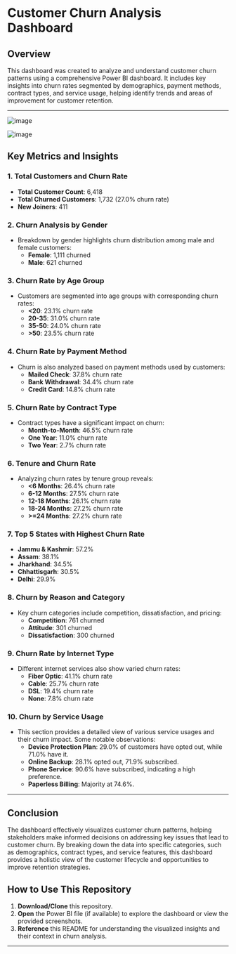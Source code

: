 # Customer Churn Analysis Dashboard

## Overview
This dashboard was created to analyze and understand customer churn patterns using a comprehensive Power BI dashboard. It includes key insights into churn rates segmented by demographics, payment methods, contract types, and service usage, helping identify trends and areas of improvement for customer retention.

---

![image](https://github.com/user-attachments/assets/636f4686-d493-4e86-b1b4-580a4ff2e7ad)


![image](https://github.com/user-attachments/assets/d473f32e-9bcd-4ce8-84d2-fada8476e848)


## Key Metrics and Insights

### 1. **Total Customers and Churn Rate**
   - **Total Customer Count**: 6,418
   - **Total Churned Customers**: 1,732 (27.0% churn rate)
   - **New Joiners**: 411

### 2. **Churn Analysis by Gender**
   - Breakdown by gender highlights churn distribution among male and female customers:
     - **Female**: 1,111 churned
     - **Male**: 621 churned

### 3. **Churn Rate by Age Group**
   - Customers are segmented into age groups with corresponding churn rates:
     - **<20**: 23.1% churn rate
     - **20-35**: 31.0% churn rate
     - **35-50**: 24.0% churn rate
     - **>50**: 23.5% churn rate

### 4. **Churn Rate by Payment Method**
   - Churn is also analyzed based on payment methods used by customers:
     - **Mailed Check**: 37.8% churn rate
     - **Bank Withdrawal**: 34.4% churn rate
     - **Credit Card**: 14.8% churn rate

### 5. **Churn Rate by Contract Type**
   - Contract types have a significant impact on churn:
     - **Month-to-Month**: 46.5% churn rate
     - **One Year**: 11.0% churn rate
     - **Two Year**: 2.7% churn rate

### 6. **Tenure and Churn Rate**
   - Analyzing churn rates by tenure group reveals:
     - **<6 Months**: 26.4% churn rate
     - **6-12 Months**: 27.5% churn rate
     - **12-18 Months**: 26.1% churn rate
     - **18-24 Months**: 27.2% churn rate
     - **>=24 Months**: 27.2% churn rate

### 7. **Top 5 States with Highest Churn Rate**
   - **Jammu & Kashmir**: 57.2%
   - **Assam**: 38.1%
   - **Jharkhand**: 34.5%
   - **Chhattisgarh**: 30.5%
   - **Delhi**: 29.9%

### 8. **Churn by Reason and Category**
   - Key churn categories include competition, dissatisfaction, and pricing:
     - **Competition**: 761 churned
     - **Attitude**: 301 churned
     - **Dissatisfaction**: 300 churned

### 9. **Churn Rate by Internet Type**
   - Different internet services also show varied churn rates:
     - **Fiber Optic**: 41.1% churn rate
     - **Cable**: 25.7% churn rate
     - **DSL**: 19.4% churn rate
     - **None**: 7.8% churn rate

### 10. **Churn by Service Usage**
   - This section provides a detailed view of various service usages and their churn impact. Some notable observations:
     - **Device Protection Plan**: 29.0% of customers have opted out, while 71.0% have it.
     - **Online Backup**: 28.1% opted out, 71.9% subscribed.
     - **Phone Service**: 90.6% have subscribed, indicating a high preference.
     - **Paperless Billing**: Majority at 74.6%.

---

## Conclusion
The dashboard effectively visualizes customer churn patterns, helping stakeholders make informed decisions on addressing key issues that lead to customer churn. By breaking down the data into specific categories, such as demographics, contract types, and service features, this dashboard provides a holistic view of the customer lifecycle and opportunities to improve retention strategies.

## How to Use This Repository
1. **Download/Clone** this repository.
2. **Open** the Power BI file (if available) to explore the dashboard or view the provided screenshots.
3. **Reference** this README for understanding the visualized insights and their context in churn analysis.

---

